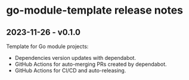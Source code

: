 # go-module-template release notes

## 2023-11-26 - v0.1.0

Template for Go module projects:
- Dependencies version updates with dependabot.
- GitHub Actions for auto-merging PRs created by dependabot.
- GitHub Actions for CI/CD and auto-releasing.
